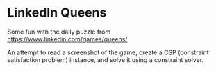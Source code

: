# LinkedIn Queens

Some fun with the daily puzzle from https://www.linkedin.com/games/queens/

An attempt to read a screenshot of the game, create a CSP (constraint
satisfaction problem) instance, and solve it using a constraint solver.

